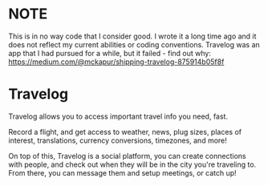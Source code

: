 # **NOTE**

This is in no way code that I consider good. I wrote it a long time ago and it does not reflect my current abilities or coding conventions. Travelog was an app that I had pursued for a while, but it failed - find out why: https://medium.com/@mckapur/shipping-travelog-875914b05f8f

# Travelog

Travelog allows you to access important travel info you need, fast.

Record a flight, and get access to weather, news, plug sizes, places of interest, translations, currency conversions, timezones, and more!

On top of this, Travelog is a social platform, you can create connections with people, and check out when they will be in the city you're traveling to. From there, you can message them and setup meetings, or catch up!
